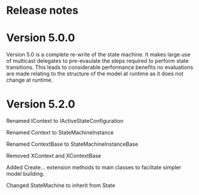 # Release notes

# Version 5.0.0
Version 5.0 is a complete re-write of the state machine. It makes large use of multicast delegates to pre-evaulate the steps required to perform state transitions. This leads to considerable performance benefits no evaluations are made relating to the structure of the model at runtime as it does not change at runtime.

# Version 5.2.0
Renamed IContext to IActiveStateConfiguration

Renamed Context to StateMachineInstance

Renamed ContextBase to StateMachineInstanceBase

Removed XContext and XContextBase

Added Create... extension methods to main classes to faciltate simpler model building.

Changed StateMachine to inherit from State 